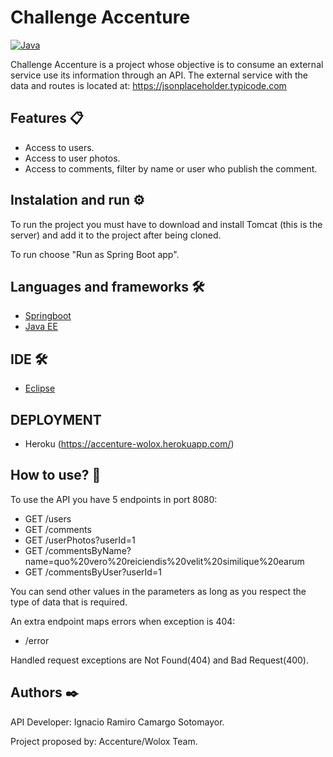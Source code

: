 # Challenge Accenture
[![Java](https://blog.nebrass.fr/wp-content/uploads/java-logo-1.png)](https://nodesource.com/products/nsolid) 

Challenge Accenture is a project whose objective is to consume an external service use its information through an API. 
The external service with the data and routes is located at: https://jsonplaceholder.typicode.com

## Features 📋
- Access to users.
- Access to user photos.
- Access to comments, filter by name or user who publish the comment.

## Instalation and run ⚙️
To run the project you must have to download and install Tomcat (this is the server) and 
add it to the project after being cloned.

To run choose "Run as Spring Boot app".

## Languages and frameworks  🛠️

- [Springboot](https://spring.io/projects/spring-boot)
- [Java EE](https://docs.oracle.com/en/java/)

## IDE  🛠️
- [Eclipse](https://www.eclipse.org/)

## DEPLOYMENT
- Heroku (https://accenture-wolox.herokuapp.com/)

## How to use? 🔧

To use the API you have 5 endpoints in port 8080:
- GET /users
- GET /comments
- GET /userPhotos?userId=1
- GET /commentsByName?name=quo%20vero%20reiciendis%20velit%20similique%20earum
- GET /commentsByUser?userId=1

You can send other values in the parameters as long as you respect the type of data that is required.

An extra endpoint maps errors when exception is 404:
- /error

Handled request exceptions are Not Found(404) and Bad Request(400).

## Authors ✒️
API Developer: Ignacio Ramiro Camargo Sotomayor.

Project proposed by: Accenture/Wolox Team.


